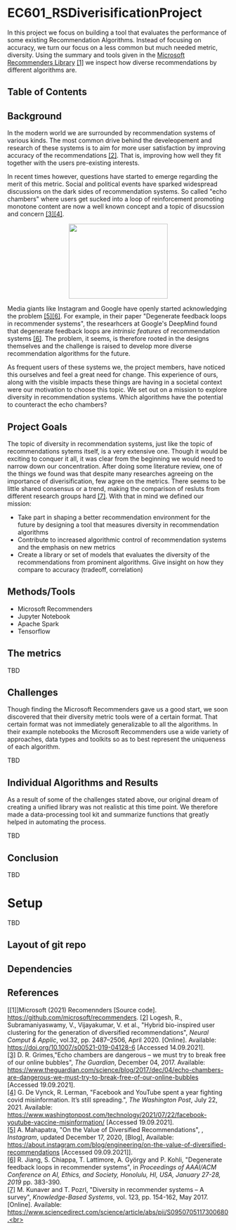 # EC601_RSDiverisificationProject
In this project we focus on building a tool that evaluates the performance of some existing Recommendation Algorithms. Instead of focusing on accuracy, we turn our focus on a less common but much needed metric, diversity. Using the summary and tools given in the [Microsoft Recommenders Library](https://github.com/microsoft/recommenders) [[1]](#1) we inspect how diverse recommendations by different algorithms are.

## Table of Contents

## Background
In the modern world we are surrounded by recommendation systems of various kinds. The most common drive behind the develeopement and research of these systems is to aim for more user satisfaction by improving accuracy of the recommendations [[2]](#2). That is, improving how well they fit together with the users pre-existing interests.

In recent times however, questions have started to emerge regarding the merit of this metric. Social and political events have sparked widespread discussions on the dark sides of recommendation systems. So called "echo chambers" where users get sucked into a loop of reinforcement promoting monotone content are now a well known concept and a topic of disucssion and concern [[3]](#3)[[4]](#4).

<p align="center">
<img src="https://user-images.githubusercontent.com/54936808/145511830-31ff08f4-ab24-43cf-a84a-b202f906b933.jpg" width="225" height="170">
</p>


Media giants like Instagram and Google have openly started acknowledging the problem [[5]](#5)[[6]](#6). For example, in their paper "Degenerate feedback loops in recommender systems", the researhcers at Google's DeepMind found that degenerate feedback loops are <i>intrinsic features</i> of recommendation systems [[6]](#6). The problem, it seems, is therefore rooted in the designs themselves and the challenge is raised to develop more diverse recommendation algorithms for the future.

As frequent users of these systems we, the project members, have noticed this ourselves and feel a great need for change. This experience of ours, along with the visible impacts these things are having in a societal context were our motivation to choose this topic. We set out on a mission to explore diversity in recommendation systems. Which algorithms have the potential to counteract the echo chambers?   

## Project Goals
The topic of diversity in recommendation systems, just like the topic of recommendations sytems itself, is a very extensive one. Though it would be exciting to conquer it all, it was clear from the beginning we would need to narrow down our concentration. After doing some literature review, one of the things we found was that despite many researches agreeing on the importance of diverisification, few agree on the metrics. There seems to be little shared consensus or a trend, making the comparison of resluts from different research groups hard [[7]](#7). With that in mind we defined our mission: 
- Take part in shaping a better recommendation environment for the future by designing a tool that measures diversity in recommendation algorithms 
- Contribute to increased algorithmic control of recommendation systems and the emphasis on new metrics
- Create a library or set of models that evaluates the diversity of the recommendations from prominent algorithms. Give insight on how they compare to accuracy (tradeoff, correlation)

## Methods/Tools

- Microsoft Recommenders
- Jupyter Notebook
- Apache Spark
- Tensorflow

## The metrics
TBD

## Challenges
Though finding the Microsoft Recommenders gave us a good start, we soon discovered that their diversity metric tools were of a certain format. That certain format was not immediately generalizable to all the algorithms. In their example notebooks the Microsoft Recommenders use a wide variety of approaches, data types and toolkits so as to best represent the uniqueness of each algorithm.

TBD

## Individual Algorithms and Results
As a result of some of the challenges stated above, our original dream of creating a unified library was not realistic at this time point. We therefore made a data-processing tool kit and summarize functions that greatly helped in automating the process. 

TBD

## Conclusion
TBD

# Setup
TBD
## Layout of git repo
## Dependencies

## References
<a name="1"></a>
[[1]]Microsoft (2021) Recomennders [Source code]. https://github.com/microsoft/recommenders.
<a name="2"></a>
[[2]](https://link.springer.com/article/10.1007%2Fs00521-019-04128-6) Logesh, R., Subramaniyaswamy, V., Vijayakumar, V. et al., "Hybrid bio-inspired user clustering for the generation of diversified recommendations", <i>Neural Comput & Applic</i>, vol.32, pp. 2487–2506, April 2020. [Online]. Available: https://doi.org/10.1007/s00521-019-04128-6 [Accessed 14.09.2021].<br>
<a name="3"></a>
[[3]](https://www.theguardian.com/science/blog/2017/dec/04/echo-chambers-are-dangerous-we-must-try-to-break-free-of-our-online-bubbles) D. R. Grimes,"Echo chambers are dangerous –  we must try to break free of our online bubbles", <i>The Guardian</i>, December 04, 2017. Available: https://www.theguardian.com/science/blog/2017/dec/04/echo-chambers-are-dangerous-we-must-try-to-break-free-of-our-online-bubbles [Accessed 19.09.2021].<br>
<a name="4"></a>
[[4]](https://www.washingtonpost.com/technology/2021/07/22/facebook-youtube-vaccine-misinformation/) G. De Vynck, R. Lerman, "Facebook and YouTube spent a year fighting covid misinformation. It’s still spreading.", <i>The Washington Post</i>, July 22, 2021. Available: https://www.washingtonpost.com/technology/2021/07/22/facebook-youtube-vaccine-misinformation/ [Accessed 19.09.2021].<br>
<a name="5"></a>
[[5]](https://about.instagram.com/blog/engineering/on-the-value-of-diversified-recommendations) A. Mahapatra, "On the Value of Diversified Recommendations",
, <i>Instagram</i>, updated December 17, 2020, [Blog], Available: https://about.instagram.com/blog/engineering/on-the-value-of-diversified-recommendations [Accessed 09.09.2021]].<br>
<a name="6"></a>
[[6]](https://arxiv.org/abs/1902.10730) R. Jiang, S. Chiappa, T. Lattimore, A. György and P. Kohli, "Degenerate feedback loops in recommender systems", in <i>Proceedings of AAAI/ACM Conference on AI, Ethics, and Society, Honolulu, HI, USA, January 27-28, 2019</i> pp. 383-390.<br>
<a name="7"></a>
[[7]](https://www.sciencedirect.com/science/article/abs/pii/S0950705117300680) M. Kunaver and T. Pozrl, "Diversity in recommender systems – A survey", <i>Knowledge-Based Systems</i>, vol. 123, pp. 154-162, May 2017.[Online]. Available: https://www.sciencedirect.com/science/article/abs/pii/S0950705117300680.<br>

